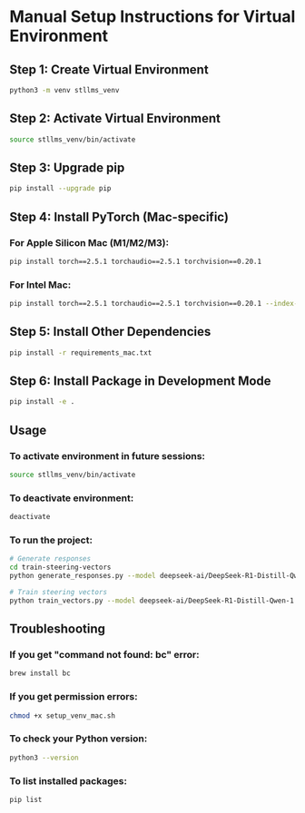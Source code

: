 # Manual Setup Instructions for Virtual Environment

## Step 1: Create Virtual Environment
```bash
python3 -m venv stllms_venv
```

## Step 2: Activate Virtual Environment
```bash
source stllms_venv/bin/activate
```

## Step 3: Upgrade pip
```bash
pip install --upgrade pip
```

## Step 4: Install PyTorch (Mac-specific)

### For Apple Silicon Mac (M1/M2/M3):
```bash
pip install torch==2.5.1 torchaudio==2.5.1 torchvision==0.20.1
```

### For Intel Mac:
```bash
pip install torch==2.5.1 torchaudio==2.5.1 torchvision==0.20.1 --index-url https://download.pytorch.org/whl/cpu
```

## Step 5: Install Other Dependencies
```bash
pip install -r requirements_mac.txt
```

## Step 6: Install Package in Development Mode
```bash
pip install -e .
```

## Usage

### To activate environment in future sessions:
```bash
source stllms_venv/bin/activate
```

### To deactivate environment:
```bash
deactivate
```

### To run the project:
```bash
# Generate responses
cd train-steering-vectors
python generate_responses.py --model deepseek-ai/DeepSeek-R1-Distill-Qwen-1.5B --n_samples 10 --batch_size 2

# Train steering vectors
python train_vectors.py --model deepseek-ai/DeepSeek-R1-Distill-Qwen-1.5B --n_samples 10 --batch_size 1
```

## Troubleshooting

### If you get "command not found: bc" error:
```bash
brew install bc
```

### If you get permission errors:
```bash
chmod +x setup_venv_mac.sh
```

### To check your Python version:
```bash
python3 --version
```

### To list installed packages:
```bash
pip list
```
